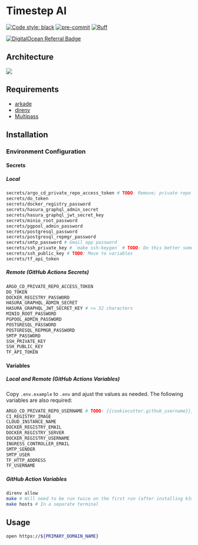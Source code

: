 # Timestep AI

<!-- [![Agent protocol](https://github.com/mjschock/timestep/actions/workflows/main.yml/badge.svg)](https://agentprotocol.ai/compliance) -->

[![Code style: black](https://img.shields.io/badge/code%20style-black-000000.svg)](https://github.com/psf/black)
[![pre-commit](https://img.shields.io/badge/pre--commit-enabled-brightgreen?logo=pre-commit)](https://github.com/pre-commit/pre-commit)
[![Ruff](https://img.shields.io/endpoint?url=https://raw.githubusercontent.com/charliermarsh/ruff/main/assets/badge/v2.json)](https://github.com/astral-sh/ruff)

[![DigitalOcean Referral Badge](https://web-platforms.sfo2.cdn.digitaloceanspaces.com/WWW/Badge%201.svg)](https://www.digitalocean.com/?refcode=2184d1107783&utm_campaign=Referral_Invite&utm_medium=Referral_Program&utm_source=badge)

## Architecture

<!-- ```mermaid
classDiagram
    class Agent {
        + models: List[str]
        + model_iter(): Iterator[str]
    }

    class Environment {
        + agents: List[str]
        + agent_iter(): Iterator[str]
        + step()
    }

    Agent --|> Environment
``` -->

<img src="timestep_ai.png" />

<!-- <img src="src/timestep/services/backend/src/web/flows/IntelligentAgent-Learning.png" /> -->

<!-- ## TODO:

from shimmy import GymnasiumMultiAgentCompatibilityV0 -->

## Requirements

- [arkade](https://github.com/alexellis/arkade#getting-arkade)
- [direnv](https://direnv.net/)
- [Multipass](https://multipass.run/install)

## Installation

### Environment Configuration

#### Secrets

##### Local

```bash
secrets/argo_cd_private_repo_access_token # TODO: Remove; private repo access to this from ArgoCD
secrets/do_token
secrets/docker_registry_password
secrets/hasura_graphql_admin_secret
secrets/hasura_graphql_jwt_secret_key
secrets/minio_root_password
secrets/pgpool_admin_password
secrets/postgresql_password
secrets/postgresql_repmgr_password
secrets/smtp_password # Gmail app password
secrets/ssh_private_key # `make ssh-keygen` # TODO: Do this better somehow; i.e., don't require manual intervention to generate/replace the key
secrets/ssh_public_key # TODO: Move to variables
secrets/tf_api_token
```

##### Remote (GitHub Actions Secrets)

```bash
ARGO_CD_PRIVATE_REPO_ACCESS_TOKEN
DO_TOKEN
DOCKER_REGISTRY_PASSWORD
HASURA_GRAPHQL_ADMIN_SECRET
HASURA_GRAPHQL_JWT_SECRET_KEY # >= 32 characters
MINIO_ROOT_PASSWORD
PGPOOL_ADMIN_PASSWORD
POSTGRESQL_PASSWORD
POSTGRESQL_REPMGR_PASSWORD
SMTP_PASSWORD
SSH_PRIVATE_KEY
SSH_PUBLIC_KEY
TF_API_TOKEN
```

#### Variables

##### Local and Remote (GitHub Actions Variables)

Copy `.env.example` to `.env` and ajust the values as needed. The following variables are also required:

```bash
ARGO_CD_PRIVATE_REPO_USERNAME # TODO: {{cookiecutter.github_username}}, etc.
CI_REGISTRY_IMAGE
CLOUD_INSTANCE_NAME
DOCKER_REGISTRY_EMAIL
DOCKER_REGISTRY_SERVER
DOCKER_REGISTRY_USERNAME
INGRESS_CONTROLLER_EMAIL
SMTP_SENDER
SMTP_USER
TF_HTTP_ADDRESS
TF_USERNAME
```

##### GitHub Action Variables

```bash
direnv allow
make # Will need to be run twice on the first run (after installing k3s inside the multipass VM)
make hosts # In a separate terminal
```

## Usage

```bash
open https://${PRIMARY_DOMAIN_NAME}
```
